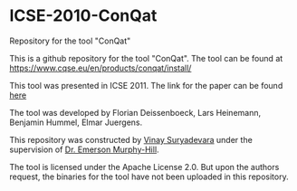 # ICSE-2010-ConQat
Repository for the tool "ConQat"

This is a github repository for the tool "ConQat". The tool can be found at https://www.cqse.eu/en/products/conqat/install/

This tool was presented in ICSE 2011. The link for the paper can be found [here](http://dl.acm.org/citation.cfm?id=1810343) 

The tool was developed by Florian Deissenboeck, Lars Heinemann, Benjamin Hummel, Elmar Juergens.

This repository was constructed by [Vinay Suryadevara](https://github.com/vinay92) under the supervision of [Dr. Emerson Murphy-Hill](https://github.com/CaptainEmerson).

The tool is licensed under the Apache License 2.0. But upon the authors request, the binaries for the tool have not been uploaded in this repository.
